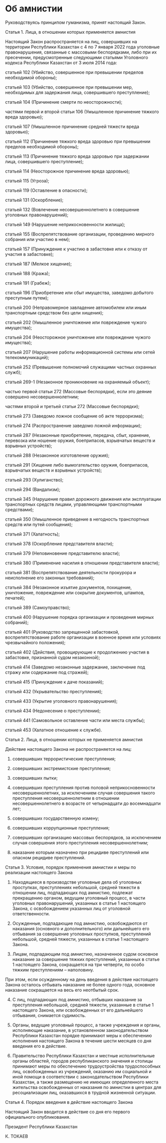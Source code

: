 # Об амнистии

Руководствуясь принципом гуманизма, принят настоящий Закон.

Статья 1. Лица, в отношении которых применяется амнистия

Настоящий Закон распространяется на лиц, совершивших на территории Республики Казахстан с 4 по 7 января 2022 года уголовные правонарушения, связанные с массовыми беспорядками, либо при их пресечении, предусмотренные следующими статьями Уголовного кодекса Республики Казахстан от 3 июля 2014 года:

статьей 102 (Убийство, совершенное при превышении пределов необходимой обороны);

статьей 103 (Убийство, совершенное при превышении мер, необходимых для задержания лица, совершившего преступление);

статьей 104 (Причинение смерти по неосторожности);

частями первой и второй статьи 106 (Умышленное причинение тяжкого вреда здоровью);

статьей 107 (Умышленное причинение средней тяжести вреда здоровью);

статьей 112 (Причинение тяжкого вреда здоровью при превышении пределов необходимой обороны);

статьей 113 (Причинение тяжкого вреда здоровью при задержании лица, совершившего преступление);

статьей 114 (Неосторожное причинение вреда здоровью);

статьей 115 (Угроза);

статьей 119 (Оставление в опасности);

статьей 131 (Оскорбление);

статьей 132 (Вовлечение несовершеннолетнего в совершение уголовных правонарушений);

статьей 149 (Нарушение неприкосновенности жилища);

статьей 155 (Воспрепятствование организации, проведению мирного собрания или участию в нем);

статьей 157 (Принуждение к участию в забастовке или к отказу от участия в забастовке);

статьей 187 (Мелкое хищение);

статьей 188 (Кража);

статьей 191 (Грабеж);

статьей 196 (Приобретение или сбыт имущества, заведомо добытого преступным путем);

статьей 200 (Неправомерное завладение автомобилем или иным транспортным средством без цели хищения);

статьей 202 (Умышленное уничтожение или повреждение чужого имущества);

статьей 204 (Неосторожное уничтожение или повреждение чужого имущества);

статьей 207 (Нарушение работы информационной системы или сетей телекоммуникаций);

статьей 252 (Превышение полномочий служащими частных охранных служб);

статьей 269-1 (Незаконное проникновение на охраняемый объект);

частью первой статьи 272 (Массовые беспорядки), если это деяние совершено несовершеннолетним;

частями второй и третьей статьи 272 (Массовые беспорядки);

статьей 273 (Заведомо ложное сообщение об акте терроризма);

статьей 274 (Распространение заведомо ложной информации);

статьей 287 (Незаконные приобретение, передача, сбыт, хранение, перевозка или ношение оружия, боеприпасов, взрывчатых веществ и взрывных устройств);

статьей 288 (Незаконное изготовление оружия);

статьей 291 (Хищение либо вымогательство оружия, боеприпасов, взрывчатых веществ и взрывных устройств);

статьей 293 (Хулиганство);

статьей 294 (Вандализм);

статьей 345 (Нарушение правил дорожного движения или эксплуатации транспортных средств лицами, управляющими транспортными средствами);

статьей 350 (Умышленное приведение в негодность транспортных средств или путей сообщения);

статьей 371 (Халатность);

статьей 378 (Оскорбление представителя власти);

статьей 379 (Неповиновение представителю власти);

статьей 380 (Применение насилия в отношении представителя власти);

статьей 381 (Воспрепятствование деятельности прокурора и неисполнение его законных требований);

статьей 384 (Незаконное изъятие документов, похищение, уничтожение, повреждение или сокрытие документов, штампов, печатей);

статьей 389 (Самоуправство);

статьей 400 (Нарушение порядка организации и проведения мирных собраний);

статьей 401 (Руководство запрещенной забастовкой, воспрепятствование работе организации в военное время или условиях чрезвычайного положения);

статьей 402 (Действия, провоцирующие к продолжению участия в забастовке, признанной судом незаконной);

статьей 414 (Заведомо незаконные задержание, заключение под стражу или содержание под стражей);

статьей 415 (Принуждение к даче показаний);

статьей 432 (Укрывательство преступления);

статьей 433 (Укрытие уголовного правонарушения);

статьей 434 (Недонесение о преступлении);

статьей 441 (Самовольное оставление части или места службы);

статьей 453 (Халатное отношение к службе).

Статья 2. Лица, в отношении которых  не применяется амнистия

Действие настоящего Закона не распространяется на лиц:

1) совершивших террористические преступления;

2) совершивших экстремистские преступления;

3) совершивших пытки;

4) совершивших преступления против половой неприкосновенности несовершеннолетних, за исключением случая совершения такого преступления несовершеннолетним в отношении несовершеннолетнего  в возрасте от четырнадцати до восемнадцати лет;

5) совершивших государственную измену;

6) совершивших коррупционные преступления;

7) совершивших организацию массовых беспорядков, за исключением случая совершения этого преступления несовершеннолетним;

8) наказание которым назначено при рецидиве преступлений или опасном рецидиве преступлений.

Статья 3. Условия, порядок применения амнистии и меры по реализации настоящего Закона

1. Находящиеся в производстве уголовные дела об уголовных проступках, преступлениях небольшой, средней тяжести в отношении лиц, подпадающих под амнистию, подлежат прекращению органом, ведущим уголовный процесс, в части уголовных правонарушений, указанных  в статье 1 настоящего Закона, с освобождением указанных лиц от уголовной ответственности.

2. Осужденные, подпадающие под амнистию, освобождаются  от наказания (основного и дополнительного) или дальнейшего его отбывания за совершение уголовных проступков, преступлений небольшой, средней тяжести, указанных в статье 1 настоящего Закона.

3. Лицам, подпадающим под амнистию, назначенное судом основное наказание за совершение тяжких преступлений, указанных в статье 1 настоящего Закона, сокращается на три четверти, по особо тяжким преступлениям – наполовину.

При этом, если осужденному на день введения в действие настоящего Закона осталось отбывать наказание не более одного года, основное наказание сокращается на весь его неотбытый срок.

4. С лиц, подпадающих под амнистию, отбывших наказание  за преступления небольшой, средней тяжести, указанные в статье 1 настоящего Закона, или освобожденных от его дальнейшего отбывания, снимается судимость.

5. Органы, ведущие уголовный процесс, а также учреждения и органы, исполняющие наказание, в установленном законодательством Республики Казахстан порядке принимают меры к обеспечению  исполнения настоящего Закона в течение шести месяцев со дня введения  его в действие.

6. Правительство Республики Казахстан и местные исполнительные органы областей, городов республиканского значения и столицы принимают меры по обеспечению трудоустройства трудоспособных лиц, освобожденных из учреждений, оказанию им социальной и иной помощи в соответствии  с законодательством Республики Казахстан, а также размещению  не имеющих определенного места жительства освобожденных от наказания по амнистии в центрах для ресоциализации лиц, оказавшихся в трудной жизненной ситуации.

Статья 4. Порядок введения в действие настоящего Закона

Настоящий Закон вводится в действие со дня его первого официального опубликования.

Президент Республики Казахстан

К. ТОКАЕВ

